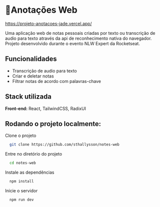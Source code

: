 # 📑Anotações Web

https://projeto-anotacoes-jade.vercel.app/


Uma aplicação web de notas pessoais criadas por texto ou transcrição de audio para texto através da api de reconhecimento nativa do navegador. Projeto desenvolvido durante o evento NLW Expert da Rocketseat.

## Funcionalidades

- Transcrição de audio para texto
- Criar e deletar notas
- Filtrar notas de acordo com palavras-chave

## Stack utilizada

**Front-end:** React, TailwindCSS, RadixUI

## Rodando o projeto localmente:

Clone o projeto

```bash
  git clone https://github.com/sthallysson/notes-web
```

Entre no diretório do projeto

```bash
  cd notes-web
```

Instale as dependências

```bash
  npm install
```

Inicie o servidor

```bash
  npm run dev
```

